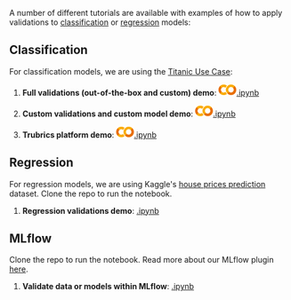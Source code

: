 A number of different tutorials are available with examples of how to apply validations to [classification](#classification) or [regression](#regression) models:

## Classification

For classification models, we are using the [Titanic Use Case](https://www.kaggle.com/c/titanic):

1. **Full validations (out-of-the-box and custom) demo**: [![](./assets/colab-logo.png).ipynb](https://colab.research.google.com/github/trubrics/trubrics-sdk/blob/main/examples/classification_titanic/classification_full_demo.ipynb)
  
2. **Custom validations and custom model demo**: [![](./assets/colab-logo.png).ipynb](https://colab.research.google.com/github/trubrics/trubrics-sdk/blob/main/examples/classification_titanic/custom_validations/titanic_custom_validations.ipynb)

3. **Trubrics platform demo**: [![](./assets/colab-logo.png).ipynb](https://colab.research.google.com/github/trubrics/trubrics-sdk/blob/main/examples/classification_titanic/trubrics_platform_demo.ipynb)
   
## Regression

For regression models, we are using Kaggle's [house prices prediction](https://www.kaggle.com/c/house-prices-advanced-regression-techniques) dataset. Clone the repo to run the notebook.

1. **Regression validations demo**: [.ipynb](https://github.com/trubrics/trubrics-sdk/blob/main/examples/regression_house_prices/house_prices_demo.ipynb)


## MLflow

Clone the repo to run the notebook. Read more about our MLflow plugin [here](./mlflow.md).

1. **Validate data or models within MLflow**: [.ipynb](https://github.com/trubrics/trubrics-sdk/blob/main/examples/mlflow/mlflow-trubrics.ipynb)
